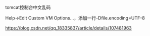 tomcat控制台中文乱码

Help->Edit Custom VM Options...，添加一行-Dfile.encoding=UTF-8

https://blog.csdn.net/qq_18335837/article/details/107481963